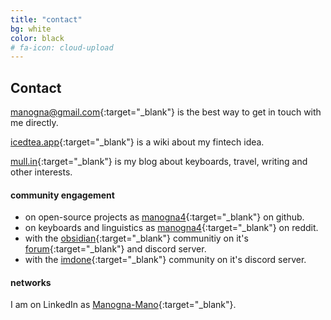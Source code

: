 ```yaml
---
title: "contact"
bg: white
color: black
# fa-icon: cloud-upload
---
```


## **Contact**

<manogna@gmail.com>{:target="_blank"} is the best way to get in touch with me directly.

[icedtea.app](https://icedtea.app){:target="_blank"} is a wiki about my fintech idea.

[mull.in](https://mull.in){:target="_blank"} is my blog about keyboards, travel, writing and other interests.

#### **community engagement**

+ on open-source projects as [manogna4](https://github.com/manogna4){:target="_blank"} on github.
+ on keyboards and linguistics as [manogna4](https://www.reddit.com/user/manogna4){:target="_blank"} on reddit.
+ with the [obsidian](https://obsidian.md/){:target="_blank"} communitiy on it's [forum](https://forum.obsidian.md/u/mano/summary){:target="_blank"} and discord server.
+ with the [imdone](https://imdone.io/){:target="_blank"} community on it's discord server.

#### **networks**

I am on LinkedIn as [Manogna-Mano](https://www.linkedin.com/in/manogna-mano){:target="_blank"}.